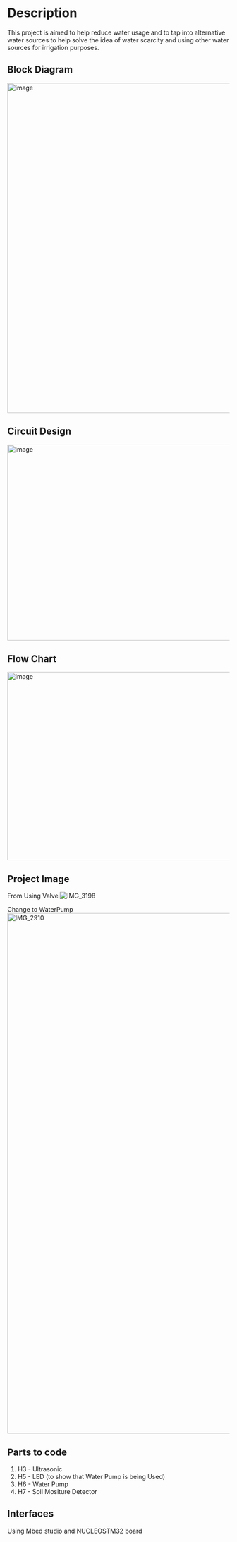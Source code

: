#  Description
This project is aimed to help reduce water usage and to tap into alternative water sources to help solve the idea of water scarcity and using other water sources for irrigation purposes.

## Block Diagram

<img width="748" alt="image" src="https://github.com/user-attachments/assets/667d2610-0152-4b08-96e2-f42efc12af71" />


## Circuit Design
<img width="829" height="444" alt="image" src="https://github.com/user-attachments/assets/9fb89ea0-c572-4a97-8a9d-a342ca8ff81d" />


## Flow Chart
<img width="621" height="427" alt="image" src="https://github.com/user-attachments/assets/88ea6252-e3d2-4118-89cc-95743124e037" />

## Project Image
From Using Valve
![IMG_3198](https://github.com/user-attachments/assets/f0449d20-9793-4ff4-b1e9-c4bb525971ae)

Change to WaterPump
<img width="2111" height="1180" alt="IMG_2910" src="https://github.com/user-attachments/assets/175083a8-544d-44a5-aaf3-a1c9b41e2822" />


## Parts to code 
1. H3 - Ultrasonic
2. H5 - LED (to show that Water Pump is being Used)
3. H6 - Water Pump
4. H7 - Soil Mositure Detector

## Interfaces

Using Mbed studio and NUCLEOSTM32 board
